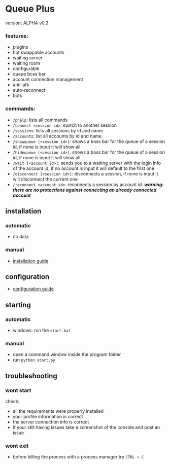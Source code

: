 # Queue Plus
version: ALPHA v0.3
### features:
- plugins
- hot swappable accounts
- waiting server
- waiting room
- configurable
- queue boss bar
- account connection management
- anti-afk
- auto-reconnect
- bots

### commands:
- ```/phelp```: lists all commands
- ```/connect <session id>```: switch to another session 
- ```/sessions```: lists all sessions by id and name
- ```/accounts```: list all accounts by id and name
- ```/showqueue [<session id>]```: shows a boss bar for the queue of a session id, if none is input it will show all
- ```/hidequeue [<session id>]```: shows a boss bar for the queue of a session id, if none is input it will show all
- ```/wait [<account id>]```: sends you to a waiting server with the login info of the account id, if no account is input it will default to the first one
- ```/disconnect [<session id>]```: disconnects a session, if none is input it will disconnect the current one
- ```/reconnect <account id>```: reconnects a session by account id. ***warning: there are no protections against connecting an already connected account***

## installation
### automatic
- no data
### manual
- [installation guide](https://github.com/the-emperium/queue-plus/blob/master/install.md)
## configuration
- [configuration guide](https://github.com/the-emperium/queue-plus/blob/master/config.md)
## starting
### automatic
- windows: run the ```start.bat```
### manual
 - open a command window inside the program folder
 - run ```python start.py```
## troubleshooting
### wont start
check:
- all the requirements were properly installed
- your profile information is correct
- the server connection info is correct
- if your still having issues take a screenshot of the console and post an issue
### wont exit
- before killing the process with a process manager try ```CTRL + C```